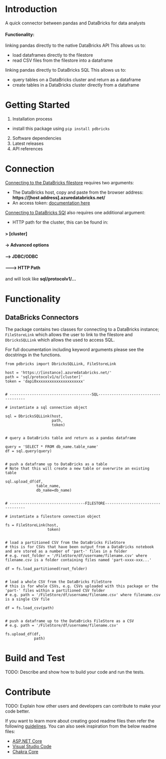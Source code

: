 # Introduction 
A quick connector between pandas and DataBricks for data analysts

#### Functionality:

linking pandas directly to the native DataBricks API
This allows us to:
- load dataframes directly to the filestore
- read CSV files from the filestore into a dataframe

linking pandas directly to DataBricks SQL
This allows us to:
- query tables on a DataBricks cluster and return as a dataframe
- create tables in a DataBricks cluster directly from a dataframe

# Getting Started

1.	Installation process
- install this package using ```pip install pdbricks```
2.	Software dependencies
3.	Latest releases
4.	API references


# Connection

<u>Connecting to the DataBricks filestore</u> requires two arguments:
- The DataBricks host, copy and paste from the browser address: <b>https://[host address].azuredatabricks.net/</b>
- An access token: <a href='https://docs.databricks.com/dev-tools/api/latest/authentication.html'>documentation here</a>

<u>Connecting to DataBricks SQl</u> also requires one additional argument:
- HTTP path for the cluster, this can be found in:

#### \> [cluster]<br>
#### \-> Advanced options</b>
#### \--> JDBC/ODBC</b>
#### \---> HTTP Path</b>
and will look like <b>sql/protocolv1/...</b>

# Functionality

## DataBricks Connectors

The package contains two classes for connecting to a DataBricks instance; `FileStoreLink` which allows the user to link to the filestore and `DbricksSQLLink` which allows the used to access SQL.

For full documentation including keyword arguments please see the docstrings in the functions.

```
from pdbricks import DbricksSQLLink, FileStoreLink

host = 'https://[instance].azuredatabricks.net/'
path = 'sql/protocolv1/o/[cluster]'
token = 'dapi0xxxxxxxxxxxxxxxxxxxxx'


# -------------------------------------SQL-------------------------------------

# instantiate a sql connection object

sql = DbricksSQLLink(host,
                     path,
                     token)


# query a DataBricks table and return as a pandas dataframe

query = 'SELECT * FROM db_name.table_name'
df = sql.query(query)


# push a dataframe up to DataBricks as a table
# Note that this will create a new table or overwrite an existing table

sql.upload_df(df,
              table_name,
              db_name=db_name)


# ----------------------------------FILESTORE----------------------------------

# instantiate a filestore connection object

fs = FileStoreLink(host,
                   token)


# load a partitioned CSV from the DataBricks FileStore
# this is for CSVs that have been output from a DataBricks notebook and are stored as a number of 'part-' files in a folder
# e.g. root_folder = '/FileStore/df/username/filename.csv' where filename.csv is a folder containing files named 'part-xxxx-xxx...'

df = fs.load_partitioned(root_folder)


# load a whole CSV from the DataBricks FileStore
# this is for whole CSVs, e.g. CSVs uploaded with this package or the 'part-' files within a partitioned CSV folder
# e.g. path = '/FileStore/df/username/filename.csv' where filename.csv is a single CSV file

df = fs.load_csv(path)


# push a dataframe up to the DataBricks FileStore as a CSV
# e.g. path = '/FileStore/df/username/filename.csv'

fs.upload_df(df,
             path)
```


# Build and Test
TODO: Describe and show how to build your code and run the tests. 

# Contribute
TODO: Explain how other users and developers can contribute to make your code better. 

If you want to learn more about creating good readme files then refer the following [guidelines](https://docs.microsoft.com/en-us/azure/devops/repos/git/create-a-readme?view=azure-devops). You can also seek inspiration from the below readme files:
- [ASP.NET Core](https://github.com/aspnet/Home)
- [Visual Studio Code](https://github.com/Microsoft/vscode)
- [Chakra Core](https://github.com/Microsoft/ChakraCore)
